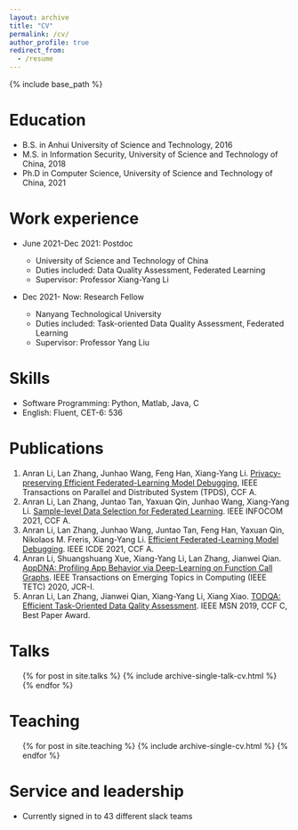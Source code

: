 ```yaml
---
layout: archive
title: "CV"
permalink: /cv/
author_profile: true
redirect_from:
  - /resume
---
```


{% include base_path %}

Education
======
* B.S. in Anhui University of Science and Technology, 2016
* M.S. in Information Security, University of Science and Technology of China, 2018
* Ph.D in Computer Science, University of Science and Technology of China, 2021

Work experience
======
* June 2021-Dec 2021: Postdoc 
  * University of Science and Technology of China
  * Duties included: Data Quality Assessment, Federated Learning
  * Supervisor: Professor Xiang-Yang Li

* Dec 2021- Now: Research Fellow
  * Nanyang Technological University
  * Duties included: Task-oriented Data Quality Assessment, Federated Learning
  * Supervisor: Professor Yang Liu
  
Skills
======
* Software Programming: Python, Matlab, Java, C
* English: Fluent, CET-6: 536 

Publications
======
1. Anran Li, Lan Zhang, Junhao Wang, Feng Han, Xiang-Yang Li. [Privacy-preserving Efficient Federated-Learning Model Debugging](https://ieeexplore.ieee.org/document/9661312), IEEE Transactions on Parallel and Distributed System (TPDS), CCF A.
2. Anran Li, Lan Zhang, Juntao Tan, Yaxuan Qin, Junhao Wang, Xiang-Yang Li. [Sample-level Data Selection for Federated Learning](https://ieeexplore.ieee.org/document/9488723). IEEE INFOCOM 2021, CCF A.
3. Anran Li, Lan Zhang, Junhao Wang, Juntao Tan, Feng Han, Yaxuan Qin, Nikolaos M. Freris, Xiang-Yang Li. [Efficient Federated-Learning Model Debugging](https://ieeexplore.ieee.org/document/9458829). IEEE ICDE 2021, CCF A.
4. Anran Li, Shuangshuang Xue, Xiang-Yang Li, Lan Zhang, Jianwei Qian. [AppDNA: Profiling App Behavior via Deep-Learning on Function Call Graphs](https://ieeexplore.ieee.org/abstract/document/9205639). IEEE Transactions on Emerging Topics in Computing (IEEE TETC) 2020, JCR-I.
5. Anran Li, Lan Zhang, Jianwei Qian, Xiang-Yang Li, Xiang Xiao. [TODQA: Efficient Task-Oriented Data Qality Assessment](https://ieeexplore.ieee.org/abstract/document/9066076). IEEE MSN 2019, CCF C, Best Paper Award.




  
Talks
======
  <ul>{% for post in site.talks %}
    {% include archive-single-talk-cv.html %}
  {% endfor %}</ul>
  
Teaching
======
  <ul>{% for post in site.teaching %}
    {% include archive-single-cv.html %}
  {% endfor %}</ul>
  
Service and leadership
======
* Currently signed in to 43 different slack teams
